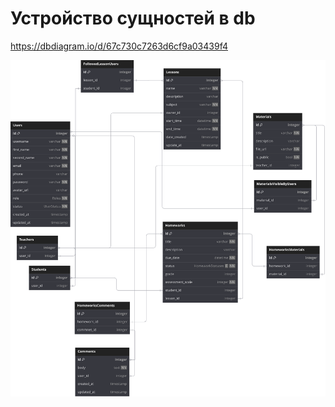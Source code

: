 # Устройство сущностей в db

https://dbdiagram.io/d/67c730c7263d6cf9a03439f4

![](./db/database.svg)
